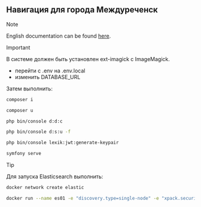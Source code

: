 ## Навигация для города Междуреченск

> [!NOTE]
> English documentation can be found [here](https://github.com/VibroSevik/api.mezhdurechensk.itlabs.top/blob/master/README-EN.md "English documentation").

> [!IMPORTANT]  
> В системе должен быть установлен ext-imagick с ImageMagick.

- перейти с .env на .env.local
- изменить DATABASE_URL

Затем выполнить:

```sh
composer i
```

```sh
composer u
```

```sh
php bin/console d:d:c
```

```sh
php bin/console d:s:u -f
```

```sh
php bin/console lexik:jwt:generate-keypair
```

```sh
symfony serve
```

> [!TIP]
> Для запуска Elasticsearch выполнить:
> ```sh
> docker network create elastic
> ```
> 
> ```sh
> docker run --name es01 -e "discovery.type=single-node" -e "xpack.security.enabled=false" -e "xpack.security.transport.ssl.enabled=false" -e "xpack.security.http.ssl.enabled=false" --net elastic -p 9200:9200 -it -m 1GB docker.elastic.co/elasticsearch/elasticsearch:8.14.1
> ```
